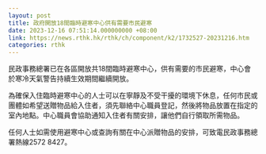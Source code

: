 ```yaml
---
layout: post
title: 政府開放18間臨時避寒中心供有需要市民避寒
date: 2023-12-16 07:51:14.000000000 +08:00
link: https://news.rthk.hk/rthk/ch/component/k2/1732527-20231216.htm
categories: rthk
---
```


民政事務總署已在各區開放共18間臨時避寒中心，供有需要的市民避寒，中心會於寒冷天氣警告持續生效期間繼續開放。

為確保入住臨時避寒中心的人士可以在寧靜及不受干擾的環境下休息，任何市民或團體如希望送贈物品給入住者，須先聯絡中心職員登記，然後將物品放置在指定的室內地點。中心職員會協助通知入住者有關安排，讓他們自行領取所需物品。

任何人士如需使用避寒中心或查詢有關在中心派贈物品的安排，可致電民政事務總署熱線2572 8427。

